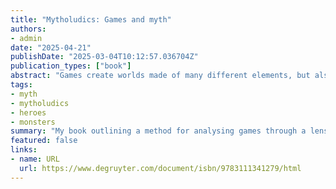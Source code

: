 ```yaml
---
title: "Mytholudics: Games and myth"
authors:
- admin
date: "2025-04-21"
publishDate: "2025-03-04T10:12:57.036704Z"
publication_types: ["book"]
abstract: "Games create worlds made of many different elements, but also of rules, systems and structures for how we act in them. So how can we make sense of them? Mytholudics: Games and Myth lays out an approach to understanding games using theories from myth and folklore. Myth is taken here not as an object but as a process, a way of expressing meaning. It works to naturalise arbitrary constellations of signs, to connect things in meaning. Behind the phrase ‘just the way it is’ is a process of mythologization that has cemented it. Mytholudics lays out how this understanding of myth works for the analysis of games. In two sections each analysing five digital games, it then shows how this approach works in practice: one through the lens of heroism and one through monstrosity. These ask questions such as what heroic mythology is constructed in *Call of Duty*? What do the monsters in *The Witcher* tell us about the game’s model of the world? How does *Hellblade: Senua’s Sacrifice* weave a conflict between Norse and Pictish mythology into one between competing models of seeing mental illness? This method helps to see games and their worlds in the whole. Stories, gameplay, systems, rules, spatial configurations and art styles can all be considered together as contributing to the meaning of the game."
tags:
- myth
- mytholudics
- heroes
- monsters
summary: "My book outlining a method for analysing games through a lens of myth called mytholudics."
featured: false
links:
- name: URL
  url: https://www.degruyter.com/document/isbn/9783111341279/html
---
```

